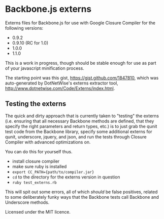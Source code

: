 # Backbone.js externs

Externs files for Backbone.js for use with Google Closure Compiler for
the following versions:

- 0.9.2
- 0.9.10 (RC for 1.0)
- 1.0.0
- 1.1.0

This is a work in progress, though should be stable enough for use as
part of your javascript minification process.

The starting point was this gist, https://gist.github.com/1847810,
which was auto-generated by DotNetWise's externs extractor tool,
http://www.dotnetwise.com/Code/Externs/index.html.

## Testing the externs

The quick and dirty approach that is currently taken to "testing" the
externs (i.e. ensuring that all necessary Backbone methods are
defined, that they specify the right parameters and return types, etc.)
is to just grab the qunit test code from the Backbone library, specify
some additional externs for qunit, underscore, jquery, and json, and run
the tests through Closure Compiler with advanced optimizations on.

You can do this for yourself thus.

- install closure compiler
- make sure ruby is installed
- `export CC_PATH={path/to/compiler.jar}`
- `cd` to the directory for the externs version in question
- `ruby test_externs.rb`

This will spit out some errors, all of which *should* be false
positives, related to some deliberately funky ways that the Backbone
tests call Backbone and Underscore methods.

Licensed under the MIT licence.
